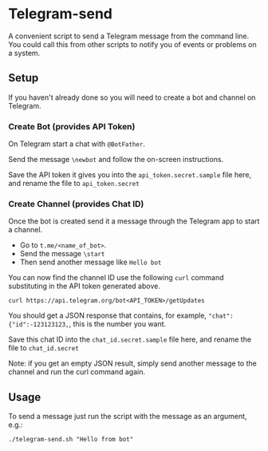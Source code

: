 # Telegram-send

A convenient script to send a Telegram message from the command line. You could call this from other scripts to notify you of events or problems on a system.

## Setup

If you haven't already done so you will need to create a bot and channel on Telegram.

### Create Bot (provides API Token)

On Telegram start a chat with `@BotFather`.

Send the message `\newbot` and follow the on-screen instructions.

Save the API token it gives you into the `api_token.secret.sample` file here, and rename the file to `api_token.secret`

### Create Channel (provides Chat ID)

Once the bot is created send it a message through the Telegram app to start a channel.

- Go to `t.me/<name_of_bot>`.
- Send the message `\start`
- Then send another message like `Hello bot`

You can now find the channel ID use the following `curl` command substituting in the API token generated above.

```
curl https://api.telegram.org/bot<API_TOKEN>/getUpdates
```

You should get a JSON response that contains, for example, `"chat": {"id":-123123123,`, this is the number you want.

Save this chat ID into the `chat_id.secret.sample` file here, and rename the file to `chat_id.secret`

Note: if you get an empty JSON result, simply send another message to the channel and run the curl command again.

## Usage

To send a message just run the script with the message as an argument, e.g.:

```
./telegram-send.sh "Hello from bot"
```